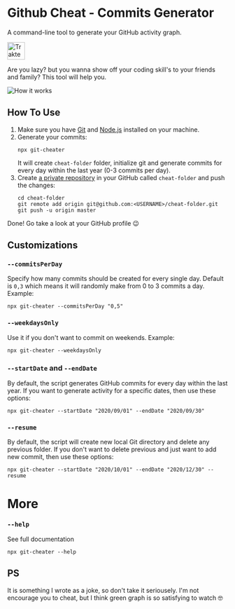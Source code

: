 # Github Cheat - Commits Generator

A command-line tool to generate your GitHub activity graph.

<a href="https://trakteer.id/annurdien" target="_blank"><img id="wse-buttons-preview" src="https://cdn.trakteer.id/images/embed/trbtn-red-1.png" height="40" style="border:0px;height:40px;" alt="Trakteer Saya"></a>

Are you lazy? but you wanna show off your coding skill's to your friends and family? This tool will help you.

<img src="https://dl.dropboxusercontent.com/s/q2iinti6v0zbhzs/contributions.gif?dl=0" alt="How it works" />

## How To Use

1. Make sure you have [Git](https://git-scm.com/book/en/v2/Getting-Started-Installing-Git) and 
   [Node.js](https://nodejs.org/en/download/) installed on your machine.
3. Generate your commits:
   ```shell script
   npx git-cheater
   ```
   It will create `cheat-folder` folder, initialize git and generate commits for every day within the last year (0-3 commits per day).
4. Create [a private repository](https://github.com/new) in your GitHub called `cheat-folder`
   and push the changes:
   ```shell script 
   cd cheat-folder
   git remote add origin git@github.com:<USERNAME>/cheat-folder.git 
   git push -u origin master
   ```

Done! Go take a look at your GitHub profile 😉

## Customizations

### `--commitsPerDay`

Specify how many commits should be created for every single day.
Default is `0,3` which means it will randomly make from 0 to 3 commits a day. Example:

```shell script
npx git-cheater --commitsPerDay "0,5"
```

### `--weekdaysOnly`

Use it if you don't want to commit on weekends. Example:

```shell script
npx git-cheater --weekdaysOnly
```

### `--startDate` and `--endDate`

By default, the script generates GitHub commits for every day within the last year.
If you want to generate activity for a specific dates, then use these options:

```shell script
npx git-cheater --startDate "2020/09/01" --endDate "2020/09/30"
```

### `--resume`

By default, the script will create new local Git directory and delete any previous folder.
If you don't want to delete previous and just want to add new commit, then use these options:

```shell script
npx git-cheater --startDate "2020/10/01" --endDate "2020/12/30" --resume
```

# More

### `--help`

See full documentation
```shell script
npx git-cheater --help
```

## PS 

It is something I wrote as a joke, so don't take it seriousely. I'm not encourage you to cheat, but I think green graph is so satisfying to watch 🤓
